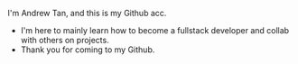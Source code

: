 I'm Andrew Tan, and this is my Github acc.
- I'm here to mainly learn how to become a fullstack developer and collab with others on projects.
- Thank you for coming to my Github.

